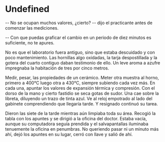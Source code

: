 # Undefined

-- No se ocupan muchos valores, ¿cierto? -- dijo el practicante antes
de comenzar las mediciones.

-- Con que puedas graficar el cambio en un periodo de diez minutos es
suficiente, no te apures.

No es que el laboratorio fuera antiguo, sino que estaba descuidado y
con poco mantenimiento. Las hornillas algo oxidadas, la tarja
despostillada y la gotera del cuarto contiguo daban testimonio de
ello. Un leve aroma a azufre impregnaba la habitación de tres por
cinco metros.

Medir, pesar, las propiedades de un cerámico. Meter otra muestra al
horno, primero a $400$°C luego otra a $430$°C, siempre subiendo cada
vez más. En cada una, apuntar los valores de expansión térmica y
compresión. Con el dorso de la mano y cierto fastidio se seca gotas de
sudor. Una cae sobre la libreta, diluyendo un trazo de tinta azul. Ve
al reloj empotrado al lado del gabinete comprendiendo que llegaría
tarde. Y resignado continuó su tarea.

Dieron las siete de la tarde mientras aún limpiaba toda su área.
Recogió la tabla con los apuntes y se dirigió a la oficina del doctor.
Estaba vacía, aunque su computadora seguía prendida y el
salvapantallas iluminaba tenuemente la oficina en penumbras. No
queriendo pasar ni un minuto más ahí, dejó los apuntes en su lugar,
cerró con llave y salió de ahí.
